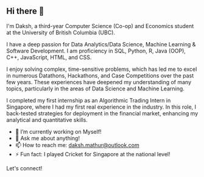 ## Hi there 👋

I'm Daksh, a third-year Computer Science (Co-op) and Economics student at the University of British Columbia (UBC). 

I have a deep passion for Data Analytics/Data Science, Machine Learning & Software Development. I am proficiency in SQL, Python, R, Java (OOP), C++, JavaScript, HTML, and CSS. 

I enjoy solving complex, time-sensitive problems, which has led me to excel in numerous Datathons, Hackathons, and Case Competitions over the past few years. These experiences have deepened my understanding of many topics, particularly in the areas of Data Science and Machine Learning. 

I completed my first internship as an Algorithmic Trading Intern in Singapore, where I had my first real experience in the industry. In this role, I back-tested strategies for deployment in the financial market, enhancing my analytical and quantitative skills.

- 🔭 I’m currently working on Myself!
- 💬 Ask me about anything!
- 📫 How to reach me: daksh.mathur@outlook.com
- ⚡ Fun fact: I played Cricket for Singapore at the national level!

Let's connect!

<!--
**DakshMathur1/DakshMathur1** is a ✨ _special_ ✨ repository because its `README.md` (this file) appears on your GitHub profile.

Here are some ideas to get you started:

- 🔭 I’m currently working on ... 
- 🌱 I’m currently learning ...
- 👯 I’m looking to collaborate on ...
- 🤔 I’m looking for help with ...
- 💬 Ask me about ...
- 📫 How to reach me: ...
- 😄 Pronouns: ... 
- ⚡ Fun fact: ...
-->
